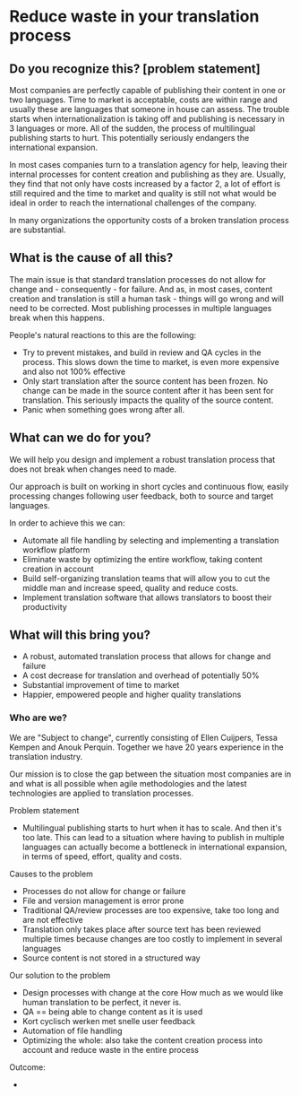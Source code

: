 
# Reduce waste in your translation process


## Do you recognize this? [problem statement]

Most companies are perfectly capable of publishing their content in one or two languages. 
Time to market is acceptable, costs are within range and usually these are languages that someone in house can assess. 
The trouble starts when internationalization is taking off and publishing is necessary in 3 languages or more. 
All of the sudden, the process of multilingual publishing starts to hurt. This potentially seriously endangers the international expansion. 

In most cases companies turn to a translation agency for help, leaving their internal processes for content creation and publishing as they are. 
Usually, they find that not only have costs increased by a factor 2, a lot of effort is still required and the 
time to market and quality is still not what would be ideal in order to reach the international challenges of the company. 

In many organizations the opportunity costs of a broken translation process are substantial.  

## What is the cause of all this? 

The main issue is that standard translation processes do not allow for change and - consequently - for failure. 
And as, in most cases, content creation and translation is still a human task - things will go wrong and will need to be corrected. 
Most publishing processes in multiple languages break when this happens. 

People's natural reactions to this are the following:

* Try to prevent mistakes, and build in review and QA cycles in the process. This slows down the time to market, is even more expensive and also not 100% effective
* Only start translation after the source content has been frozen. No change can be made in the source content after it has been sent for translation. 
This seriously impacts the quality of the source content. 
* Panic when something goes wrong after all.

## What can we do for you? 

We will help you design and implement a robust translation process that does not break when changes need to made. 

Our approach is built on working in short cycles and continuous flow, easily processing changes following user feedback, both to source and target languages.

In order to achieve this we can:
* Automate all file handling by selecting and implementing a translation workflow platform
* Eliminate waste by optimizing the entire workflow, taking content creation in account 
* Build self-organizing translation teams that will allow you to cut the middle man and increase speed, quality and reduce costs.
* Implement translation software that allows translators to boost their productivity

## What will this bring you? 

* A robust, automated translation process that allows for change and failure
* A cost decrease for translation and overhead of potentially 50% 
* Substantial improvement of time to market
* Happier, empowered people and higher quality translations

### Who are we?

We are "Subject to change", currently consisting of Ellen Cuijpers, Tessa Kempen and Anouk Perquin. 
Together we have 20 years experience in the translation industry. 

Our mission is to close the gap between the situation most companies are in and what is all possible when agile methodologies and the latest technologies are applied to translation processes. 







Problem statement
* Multilingual publishing starts to hurt when it has to scale. And then it's too late. 
This can lead to a situation where having to publish in multiple languages can actually become a bottleneck in international expansion, in terms of speed, effort, quality and costs. 

Causes to the problem
* Processes do not allow for change or failure
* File and version management is error prone
* Traditional QA/review processes are too expensive, take too long and are not effective
* Translation only takes place after source text has been reviewed multiple times because changes are too costly to implement in several languages
* Source content is not stored in a structured way

Our solution to the problem

* Design processes with change at the core
  How much as we would like human translation to be perfect, it never is.
* QA == being able to change content as it is used
* Kort cyclisch werken met snelle user feedback
* Automation of file handling 
* Optimizing the whole: also take the content creation process into account and reduce waste in the entire process

Outcome:

* 

 

